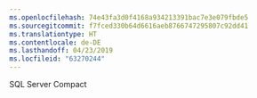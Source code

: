 ```yaml
---
ms.openlocfilehash: 74e43fa3d0f4168a934213391bac7e3e079fbde5
ms.sourcegitcommit: f7fced330b64d6616aeb8766747295807c92dd41
ms.translationtype: HT
ms.contentlocale: de-DE
ms.lasthandoff: 04/23/2019
ms.locfileid: "63270244"
---
```

 SQL Server Compact 